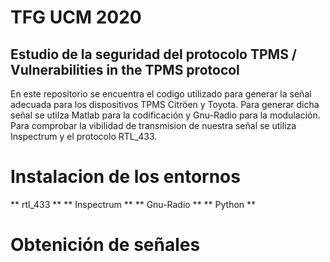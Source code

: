 # TFG UCM 2020
## Estudio de la seguridad del protocolo TPMS / Vulnerabilities in the TPMS protocol

En este repositorio se encuentra el codigo utilizado para generar la señal adecuada para los dispositivos TPMS Citröen y Toyota. Para generar dicha señal se utilza Matlab para la codificación y Gnu-Radio para la modulación. Para comprobar la vibilidad de transmision de nuestra señal se utiliza Inspectrum y el protocolo RTL_433.

# Instalacion de los entornos
** rtl_433 **
** Inspectrum **
** Gnu-Radio **
** Python **

# Obtenición de señales 
